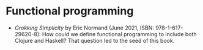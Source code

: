 # Functional programming

- *Grokking Simplicity* by Eric Normand (June 2021, ISBN: 978-1-617-29620-8): How could we define functional programming to include both Clojure and Haskell? That question led to the seed of this book.
